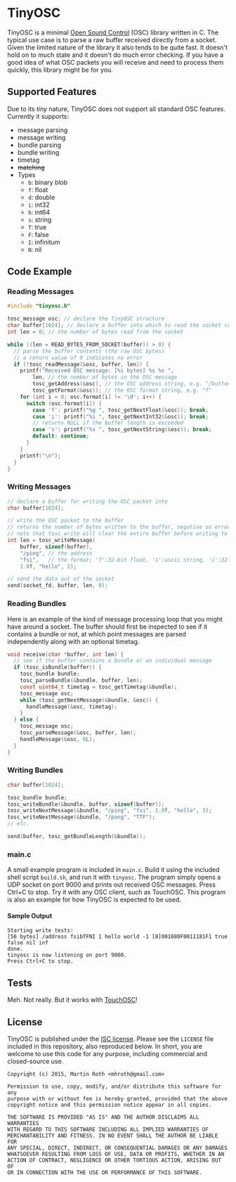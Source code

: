 # TinyOSC

TinyOSC is a minimal [Open Sound Control](http://opensoundcontrol.org/) (OSC) library written in C. The typical use case is to parse a raw buffer received directly from a socket. Given the limited nature of the library it also tends to be quite fast. It doesn't hold on to much state and it doesn't do much error checking. If you have a good idea of what OSC packets you will receive and need to process them quickly, this library might be for you.

## Supported Features
Due to its *tiny* nature, TinyOSC does not support all standard OSC features. Currently it supports:
* message parsing
* message writing
* bundle parsing
* bundle writing
* timetag
* ~~matching~~
* Types
  * `b`: binary blob
  * `f`: float
  * `d`: double
  * `i`: int32
  * `h`: int64
  * `s`: string
  * `T`: true
  * `F`: false
  * `I`: infinitum
  * `N`: nil

## Code Example
### Reading Messages
```C
#include "tinyosc.h"

tosc_message osc; // declare the TinyOSC structure
char buffer[1024]; // declare a buffer into which to read the socket contents
int len = 0; // the number of bytes read from the socket

while ((len = READ_BYTES_FROM_SOCKET(buffer)) > 0) {
  // parse the buffer contents (the raw OSC bytes)
  // a return value of 0 indicates no error
  if (!tosc_readMessage(&osc, buffer, len)) {
    printf("Received OSC message: [%i bytes] %s %s ",
        len, // the number of bytes in the OSC message
        tosc_getAddress(&osc), // the OSC address string, e.g. "/button1"
        tosc_getFormat(&osc)); // the OSC format string, e.g. "f"
    for (int i = 0; osc.format[i] != '\0'; i++) {
      switch (osc.format[i]) {
        case 'f': printf("%g ", tosc_getNextFloat(&osc)); break;
        case 'i': printf("%i ", tosc_getNextInt32(&osc)); break;
        // returns NULL if the buffer length is exceeded
        case 's': printf("%s ", tosc_getNextString(&osc)); break;
        default: continue;
      }
    }
    printf("\n");
  }
}
```

### Writing Messages
```C
// declare a buffer for writing the OSC packet into
char buffer[1024];

// write the OSC packet to the buffer
// returns the number of bytes written to the buffer, negative on error
// note that tosc_write will clear the entire buffer before writing to it
int len = tosc_writeMessage(
    buffer, sizeof(buffer),
    "/ping", // the address
    "fsi",   // the format; 'f':32-bit float, 's':ascii string, 'i':32-bit integer
    1.0f, "hello", 2);

// send the data out of the socket
send(socket_fd, buffer, len, 0);
```

### Reading Bundles
Here is an example of the kind of message processing loop that you might have around a socket. The buffer should first be inspected to see if it contains a bundle or not, at which point messages are parsed independently along with an optional timetag.

```C
void receive(char *buffer, int len) {
  // see if the buffer contains a bundle or an individual message
  if (tosc_isBundle(buffer)) {
    tosc_bundle bundle;
    tosc_parseBundle(&bundle, buffer, len);
    const uint64_t timetag = tosc_getTimetag(&bundle);
    tosc_message osc;
    while (tosc_getNextMessage(&bundle, &osc)) {
      handleMessage(&osc, timetag);
    }
  } else {
    tosc_message osc;
    tosc_parseMessage(&osc, buffer, len);
    handleMessage(&osc, 0L);
  }
}
```

### Writing Bundles
```C
char buffer[1024];

tosc_bundle bundle;
tosc_writeBundle(&bundle, buffer, sizeof(buffer));
tosc_writeNextMessage(&bundle, "/ping", "fsi", 1.0f, "hello", 3);
tosc_writeNextMessage(&bundle, "/pong", "TTF");
// etc.

send(buffer, tosc_getBundleLength(&bundle));
```

### main.c
A small example program is included in `main.c`. Build it using the included shell script `build.sh`, and run it with `tinyosc`. The program simply opens a UDP socket on port 9000 and prints out received OSC messages. Press Ctrl+C to stop. Try it with any OSC client, such as TouchOSC. This program is also an example for how TinyOSC is expected to be used.

#### Sample Output
```
Starting write tests:
[56 bytes] /address fsibTFNI 1 hello world -1 [8]001080F0011181F1 true false nil inf
done.
tinyosc is now listening on port 9000.
Press Ctrl+C to stop.
```


## Tests
Meh. Not really. But it works with [TouchOSC](http://hexler.net/software/touchosc)!

## License
TinyOSC is published under the [ISC license](http://opensource.org/licenses/ISC). Please see the `LICENSE` file included in this repository, also reproduced below. In short, you are welcome to use this code for any purpose, including commercial and closed-source use.

```
Copyright (c) 2015, Martin Roth <mhroth@gmail.com>

Permission to use, copy, modify, and/or distribute this software for any
purpose with or without fee is hereby granted, provided that the above
copyright notice and this permission notice appear in all copies.

THE SOFTWARE IS PROVIDED "AS IS" AND THE AUTHOR DISCLAIMS ALL WARRANTIES
WITH REGARD TO THIS SOFTWARE INCLUDING ALL IMPLIED WARRANTIES OF
MERCHANTABILITY AND FITNESS. IN NO EVENT SHALL THE AUTHOR BE LIABLE FOR
ANY SPECIAL, DIRECT, INDIRECT, OR CONSEQUENTIAL DAMAGES OR ANY DAMAGES
WHATSOEVER RESULTING FROM LOSS OF USE, DATA OR PROFITS, WHETHER IN AN
ACTION OF CONTRACT, NEGLIGENCE OR OTHER TORTIOUS ACTION, ARISING OUT OF
OR IN CONNECTION WITH THE USE OR PERFORMANCE OF THIS SOFTWARE.
```
